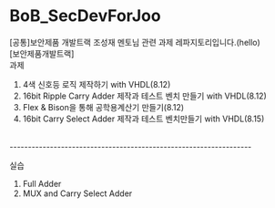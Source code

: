 # BoB_SecDevForJoo
[공통]보안제품 개발트랙 조성재 멘토님 관련 과제 레파지토리입니다.(hello)  
[보안제품개발트랙]  
과제  
  1. 4색 신호등 로직 제작하기 with VHDL(8.12)  
  2. 16bit Ripple Carry Adder 제작과 테스트 벤치 만들기 with VHDL(8.12)  
  3. Flex & Bison을 통해 공학용계산기 만들기(8.12)  
  4. 16bit Carry Select Adder 제작과 테스트 벤치만들기 with VHDL(8.15)
 <br/>
------------------------------------------------------------------

실습 
  1. Full Adder
  2. MUX and Carry Select Adder
